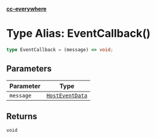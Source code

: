 [**cc-everywhere**](../../../../../index.md)

<HorizontalLine />

# Type Alias: EventCallback()

```ts
type EventCallback = (message) => void;
```

## Parameters

| Parameter | Type |
| ------ | ------ |
| `message` | [`HostEventData`](../../../messenger/message-data-types/interfaces/host-event-data.md) |

## Returns

`void`
